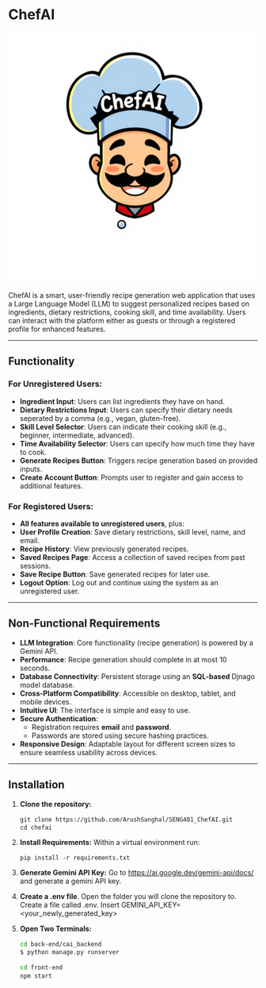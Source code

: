 # ChefAI
![ChefAI Logo](front-end/public/images/chefai_logo.png)

ChefAI is a smart, user-friendly recipe generation web application that uses a Large Language Model (LLM) to suggest personalized recipes based on ingredients, dietary restrictions, cooking skill, and time availability. Users can interact with the platform either as guests or through a registered profile for enhanced features.

---

## Functionality

### For Unregistered Users:
- **Ingredient Input**: Users can list ingredients they have on hand.
- **Dietary Restrictions Input**: Users can specify their dietary needs seperated by a comma (e.g., vegan, gluten-free).
- **Skill Level Selector**: Users can indicate their cooking skill (e.g., beginner, intermediate, advanced).
- **Time Availability Selector**: Users can specify how much time they have to cook.
- **Generate Recipes Button**: Triggers recipe generation based on provided inputs.
- **Create Account Button**: Prompts user to register and gain access to additional features.

### For Registered Users:
- **All features available to unregistered users**, plus:
- **User Profile Creation**: Save dietary restrictions, skill level, name, and email.
- **Recipe History**: View previously generated recipes.
- **Saved Recipes Page**: Access a collection of saved recipes from past sessions.
- **Save Recipe Button**: Save generated recipes for later use.
- **Logout Option**: Log out and continue using the system as an unregistered user.

---

## Non-Functional Requirements

- **LLM Integration**: Core functionality (recipe generation) is powered by a Gemini API.
- **Performance**: Recipe generation should complete in at most 10 seconds.
- **Database Connectivity**: Persistent storage using an **SQL-based** Djnago model database.
- **Cross-Platform Compatibility**: Accessible on desktop, tablet, and mobile devices.
- **Intuitive UI**: The interface is simple and easy to use.
- **Secure Authentication**:
  - Registration requires **email** and **password**.
  - Passwords are stored using secure hashing practices.
- **Responsive Design**: Adaptable layout for different screen sizes to ensure seamless usability across devices.

---

## Installation

1. **Clone the repository:**
    ```
    git clone https://github.com/ArushSanghal/SENG401_ChefAI.git
    cd chefai
   ```
  
2. **Install Requirements:**
    Within a virtual environment run:
    ```
    pip install -r requirements.txt
    ```

3. **Generate Gemini API Key:**
    Go to https://ai.google.dev/gemini-api/docs/
    and generate a gemini API key.  

4. **Create a .env file**.
    Open the folder you will clone the repository to.
    Create a file called .env.
    Insert GEMINI_API_KEY=<your_newly_generated_key>

6. **Open Two Terminals:**
    ```bash
    cd back-end/cai_backend
    $ python manage.py runserver
    ```
    ```bash
    cd front-end
    npm start
    ```

 
